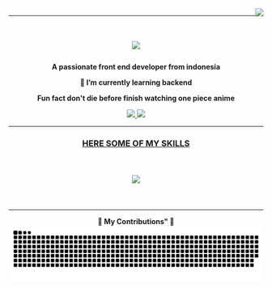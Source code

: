 <img align="right" src="https://visitor-badge.laobi.icu/badge?page_id=jwenjian.visitor-badge-query&query_only=true"/>
<hr/>
<h1 align="center">
 <a href="https://git.io/typing-svg">
  <img src="https://readme-typing-svg.demolab.com?font=Fira+Code&pause=1000&color=F70000&center=true&vCenter=true&width=435&lines=Hello%2C+i'm+variance+%F0%9F%91%8B;a+front+end+developer" />
 </a>
</h1>

<div align="center">

  <b>A passionate front end developer from indonesia<b/>

  <b>🔭 I’m currently learning backend<b/>

Fun fact **don't die before finish watching one piece anime**
</div>



<div align="center">
  <a href="https://github.com/variancemaybe">
    <img src="https://img.shields.io/badge/GitHub-100000?style=for-the-badge&logo=github&logoColor=white"
  </a>
  <a href="https://www.instagram.com/vriance.s/">
    <img src="https://img.shields.io/badge/Instagram-E4405F?style=for-the-badge&logo=instagram&logoColor=white"
  </a>  
</div>

<hr/>


<h3 align="center">HERE SOME OF MY SKILLS</h3>
<br/>
<h4 align="center">
    <a href="https://skillicons.dev">
      <img src="https://skillicons.dev/icons?i=html,css,java,js,react,ts"/>
    </a>
</h4>

<br/>
<hr/>

<div align="center"
 <h2>🐍 My Contributions" 🐍</h2>

 <picture>
  <source media="(prefers-color-scheme: dark)" srcset="https://raw.githubusercontent.com/platane/platane/output/github-contribution-grid-snake-dark.svg">
  <source media="(prefers-color-scheme: light)" srcset="https://raw.githubusercontent.com/platane/platane/output/github-contribution-grid-snake.svg">
  <img alt="github contribution grid snake animation" src="https://raw.githubusercontent.com/platane/platane/output/github-contribution-grid-snake.svg">
</picture>

 
 <br/><br/><br/>
</div>
